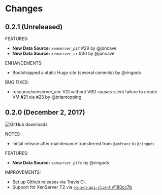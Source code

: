 # Changes

## 0.2.1 (Unreleased)

FEATURES:

* **New Data Source:** `xenserver_pif` #29 by @joncave
* **New Data Source:** `xenserver_sr` #30 by @joncave

ENHANCEMENTS:

* Bootstrapped a static Hugo site (several commits) by @ringods

BUG FIXES:

* resource/xenserver_vm: VDI without VBD causes silent failure to create VM #21 via #23 by @briantopping

## 0.2.0 (December 2, 2017)

![GitHub downloads](https://img.shields.io/github/downloads/ringods/terraform-provider-xenserver/v0.2.0/total.svg)

NOTES:

* Initial release after maintenance transferred from `@amfranz` to `@ringods`

FEATURES:

* **New Data Source:** `xenserver_pifs` by @ringods

IMPROVEMENTS:

* Set up Github releases via Travis CI.
* Support for XenServer 7.2 via [`go-xen-api-client` #180cc7b](https://github.com/ringods/go-xen-api-client/commit/180cc7bfb7590fbc1a81c198b0011429ac58881f)
